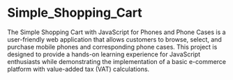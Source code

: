 # Simple_Shopping_Cart
The Simple Shopping Cart with JavaScript for Phones and Phone Cases is a user-friendly web application that allows customers to browse, select, and purchase mobile phones and corresponding phone cases. This project is designed to provide a hands-on learning experience for JavaScript enthusiasts while demonstrating the implementation of a basic e-commerce platform with value-added tax (VAT) calculations.
